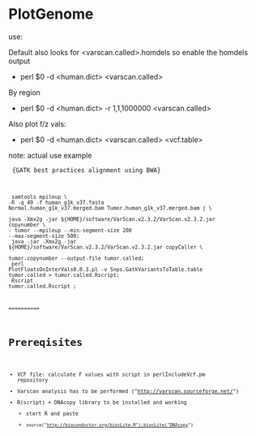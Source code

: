PlotGenome
==========
use:

Default also looks for <varscan.called>.homdels so enable the homdels output
 - perl $0 -d \<human.dict\> \<varscan.called\>

By region
 - perl $0 -d \<human.dict\> -r 1,1,1000000 \<varscan.called\>

Also plot f/z vals:
 - perl $0 -d \<human.dict\> \<varscan.called\> \<vcf.table\>

note: actual use example

 <code> {GATK best practices alignment using BWA}
 
 <code> samtools mpileup \\ <br>-R -q 40 -f human_g1k_v37.fasta Normal.human_g1k_v37.merged.bam Tumor.human_g1k_v37.merged.bam | \\ <br>java -Xmx2g -jar ${HOME}/software/VarScan.v2.3.2/VarScan.v2.3.2.jar copynumber \\ <br>- tumor --mpileup --min-segment-size 200  --max-segment-size 500;<br> java -jar -Xmx2g -jar ${HOME}/software/VarScan.v2.3.2/VarScan.v2.3.2.jar copyCaller \\ <br> tumor.copynumber  --output-file tumor.called;<br> perl PlotFloatsOnInterVals0.0.3.pl -v Snps.GatkVariantsToTable.table tumor.called > tumor.called.Rscript; <br> Rscript tumor.called.Rscript ; <br>

==========

Prereqisites
==========
- VCF file: calculate F values with script in perlIncludeVcf.pm repository
- Varscan analysis has to be performed ("http://varscan.sourceforge.net/")
- R(script) + DNAcopy library to be installed and working 
  - start R and paste
  - <code>source("http://bioconductor.org/biocLite.R");biocLite("DNAcopy")

